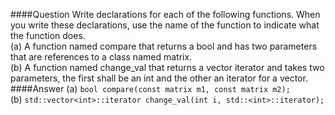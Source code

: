 ####Question
Write declarations for each of the following functions. When you write these declarations, use the name of the function to indicate what the function does.  
(a) A function named compare that returns a bool and has two parameters that are references to a class named matrix.  
(b) A function named change_val that returns a vector<int> iterator and takes two parameters, the first shall be an int and the other an iterator for a vector<int>.
####Answer
(a) ```bool compare(const matrix m1, const matrix m2);```  
(b) ```std::vector<int>::iterator change_val(int i, std::<int>::iterator);```  
